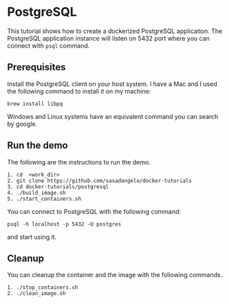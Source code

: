 # PostgreSQL

This tutorial shows how to create a dockerized PostgreSQL application. The PostgreSQL application instance will listen on 5432 port where you can connect with ```psql``` command.

## Prerequisites

Install the PostgreSQL client on your host system. I have a Mac and I used the following command to install it on my machine:

```
brew install libpq
```

Windows and Linux systems have an equivalent command you can search by google.

## Run the demo

The following are the instructions to run the demo.

```
1. cd  <work_dir>
2. git clone https://github.com/sasadangelo/docker-tutorials
3. cd docker-tutorials/postgresql
4. ./build_image.sh
5. ./start_containers.sh
```

You can connect to PostgreSQL with the following command:

```
psql -h localhost -p 5432 -U postgres
```

and start using it.

## Cleanup

You can cleanup the container and the image with the following commands.

```
1. ./stop_containers.sh
2. ./clean_image.sh
```
